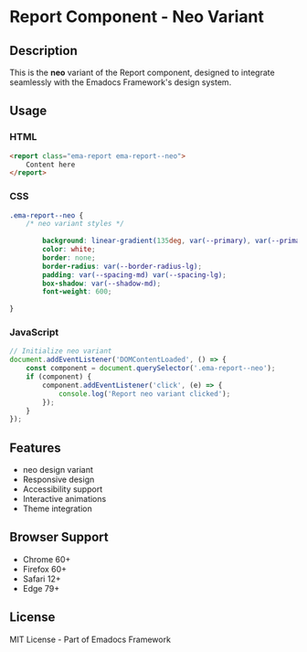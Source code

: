 # Report Component - Neo Variant

## Description
This is the **neo** variant of the Report component, designed to integrate seamlessly with the Emadocs Framework's design system.

## Usage

### HTML
```html
<report class="ema-report ema-report--neo">
    Content here
</report>
```

### CSS
```css
.ema-report--neo {
    /* neo variant styles */
    
        background: linear-gradient(135deg, var(--primary), var(--primary-dark));
        color: white;
        border: none;
        border-radius: var(--border-radius-lg);
        padding: var(--spacing-md) var(--spacing-lg);
        box-shadow: var(--shadow-md);
        font-weight: 600;
    
}
```

### JavaScript
```javascript
// Initialize neo variant
document.addEventListener('DOMContentLoaded', () => {
    const component = document.querySelector('.ema-report--neo');
    if (component) {
        component.addEventListener('click', (e) => {
            console.log('Report neo variant clicked');
        });
    }
});
```

## Features
- neo design variant
- Responsive design
- Accessibility support
- Interactive animations
- Theme integration

## Browser Support
- Chrome 60+
- Firefox 60+
- Safari 12+
- Edge 79+

## License
MIT License - Part of Emadocs Framework
